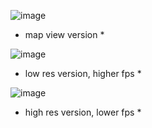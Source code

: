 
![image](https://github.com/coppermouse/3d-in-pygame-2/assets/124282214/8cb2dde0-34c1-4f16-bfde-244b99ba4217)
* map view version *

![image](https://github.com/coppermouse/3d-in-pygame-2/assets/124282214/68ba188d-921d-4103-9b2d-fb987dd64c50)
* low res version, higher fps *

![image](https://github.com/coppermouse/3d-in-pygame-2/assets/124282214/5a175981-870c-43fa-9e5a-f59736d4de46)
* high res version, lower fps *
